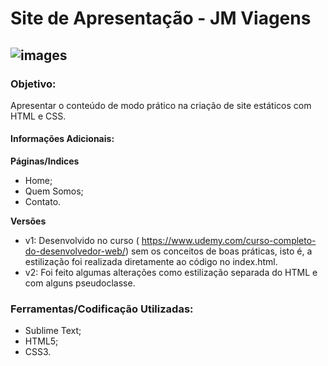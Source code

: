 # Site de Apresentação - JM Viagens
![images](https://user-images.githubusercontent.com/48417347/84448636-990ebe80-ac21-11ea-8961-94d8373b7ad4.jpg)
------------

### Objetivo:
Apresentar o conteúdo de modo prático na criação de site estáticos com HTML e CSS.

#### Informações Adicionais:
**Páginas/Indices**
- Home;
- Quem Somos;
- Contato.

**Versões**
- v1: Desenvolvido no curso ( https://www.udemy.com/curso-completo-do-desenvolvedor-web/) sem os conceitos de boas práticas, isto é, a estilização foi realizada diretamente ao código no index.html.
- v2: Foi feito algumas alterações como estilização separada do HTML e com alguns pseudoclasse.

### Ferramentas/Codificação Utilizadas:
- Sublime Text;
- HTML5;
- CSS3.